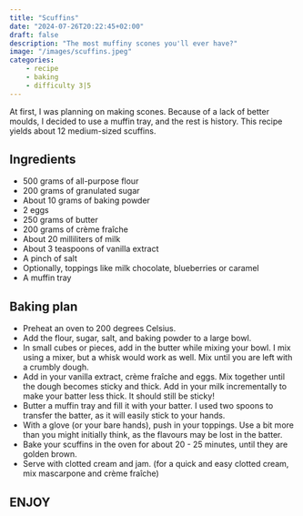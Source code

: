 ```yaml
---
title: "Scuffins"
date: "2024-07-26T20:22:45+02:00"
draft: false
description: "The most muffiny scones you'll ever have?"
image: "/images/scuffins.jpeg"
categories: 
    - recipe
    - baking
    - difficulty 3|5
---
```


At first, I was planning on making scones. Because of a lack of better moulds, I decided to use a muffin tray, and the rest is history. This recipe yields about 12 medium-sized scuffins. 

## Ingredients
- 500 grams of all-purpose flour
- 200 grams of granulated sugar
- About 10 grams of baking powder
- 2 eggs
- 250 grams of butter
- 200 grams of crème fraîche
- About 20 milliliters of milk
- About 3 teaspoons of vanilla extract
- A pinch of salt
- Optionally, toppings like milk chocolate, blueberries or caramel
- A muffin tray

## Baking plan
- Preheat an oven to 200 degrees Celsius. 
- Add the flour, sugar, salt, and baking powder to a large bowl.
- In small cubes or pieces, add in the butter while mixing your bowl. I mix using a mixer, but a whisk would work as well. Mix until you are left with a crumbly dough. 
- Add in your vanilla extract, crème fraîche and eggs. Mix together until the dough becomes sticky and thick. Add in your milk incrementally to make your batter less thick. It should still be sticky!
- Butter a muffin tray and fill it with your batter. I used two spoons to transfer the batter, as it will easily stick to your hands. 
- With a glove (or your bare hands), push in your toppings. Use a bit more than you might initially think, as the flavours may be lost in the batter.  
- Bake your scuffins in the oven for about 20 - 25 minutes, until they are golden brown. 
- Serve with clotted cream and jam. (for a quick and easy clotted cream, mix mascarpone and crème fraîche)

## ENJOY